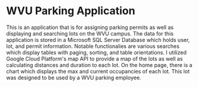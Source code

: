 # WVU Parking Application

This is an application that is for assigning parking permits as well as displaying and searching lots on the WVU campus. The data for this application is stored in a Microsoft SQL Server Database which holds user, lot, and permit information. Notable functionalies are various searches which display tables with paging, sorting, and table orientations. I utilized Google Cloud Platform's map API to provide a map of the lots as well as calculating distances and duration to each lot. On the home page, there is a chart which displays the max and current occupancies of each lot. This lot was designed to be used by a WVU parking employee.
